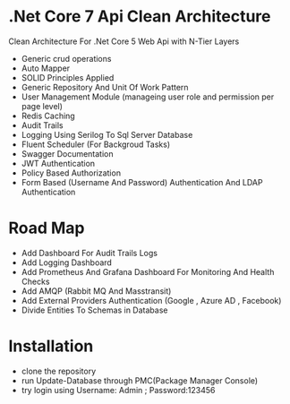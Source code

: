 # .Net Core 7 Api Clean Architecture
Clean Architecture For .Net Core 5 Web Api with N-Tier Layers

- Generic crud operations
- Auto Mapper
- SOLID Principles Applied
- Generic Repository And Unit Of Work Pattern
- User Management Module (manageing user role and permission per page level)
- Redis Caching
- Audit Trails
- Logging Using Serilog To Sql Server Database
- Fluent Scheduler (For Backgroud Tasks)
- Swagger Documentation
- JWT Authentication
- Policy Based Authorization
- Form Based (Username And Password) Authentication And LDAP Authentication 
# Road Map
- Add Dashboard For Audit Trails Logs
- Add Logging Dashboard
- Add Prometheus And Grafana Dashboard For Monitoring And Health Checks
- Add AMQP (Rabbit MQ And Masstransit)
- Add External Providers Authentication (Google , Azure AD , Facebook)
- Divide Entities To Schemas in Database
# Installation

- clone the repository
- run Update-Database through PMC(Package Manager Console)
- try login using Username: Admin ; Password:123456
